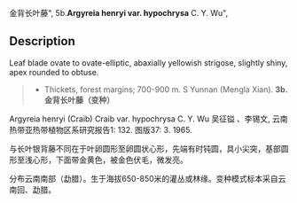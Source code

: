 金背长叶藤",
5b.**Argyreia henryi var. hypochrysa** C. Y. Wu",

## Description
Leaf blade ovate to ovate-elliptic, abaxially yellowish strigose, slightly shiny, apex rounded to obtuse.

> * Thickets, forest margins; 700-900 m. S Yunnan (Mengla Xian).
**3b. 金背长叶藤（变种）**

Argyreia henryi (Craib) Craib var. hypochrysa C. Y. Wu 吴征镒 、李锡文, 云南热带亚热带植物区系研究报告1: 132. 图版37: 3. 1965.

与长叶银背藤不同在于叶卵圆形至卵圆状心形，先端有时钝圆，具小尖突，基部圆形至浅心形，下面带金黄色，被金色伏毛，微发亮。

分布云南南部（勐腊）。生于海拔650-850米的灌丛或林缘。变种模式标本采自云南回、勐腊。
